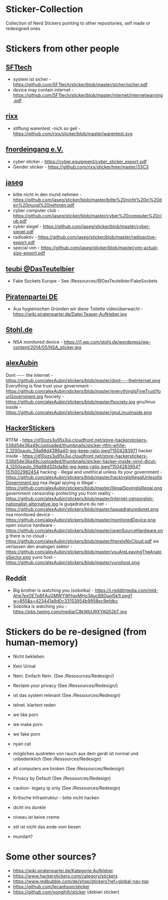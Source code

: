 # Sticker-Collection
Collection of Nerd Stickers pointing to other repositories, self made or redesigned ones

# Stickers from other people
## [SFTtech](https://github.com/SFTtech/sticker)
 - system ist sicher - https://github.com/SFTtech/sticker/blob/master/sicher/sicher.pdf
 - device may contain internet - https://github.com/SFTtech/sticker/blob/master/internet/internetwarning.pdf

## [rixx](https://github.com/rixx)
 - stiftung warentest -nich so geil - https://github.com/rixx/sticker/blob/master/warentest.svg

## [fnordeingang e.V.](https://cyber.equipment/)
 - cyber sticker - https://cyber.equipment/cyber_sticker_export.pdf
 - Gender sticker - https://github.com/rixx/sticker/tree/master/33C3

## [jaseg](https://github.com/jaseg/sticker)
 - bitte nicht in den mund nehmen - https://github.com/jaseg/sticker/blob/master/bitte%20nicht%20in%20den%20mund%20nehmen.pdf
 - cyber computer club - https://github.com/jaseg/sticker/blob/master/cyber%20computer%20club.pdf
 - cyber siegel - https://github.com/jaseg/sticker/blob/master/cyber-siegel.pdf
 - radioaktiv - https://github.com/jaseg/sticker/blob/master/radioactive-export.pdf
 - special vim - https://github.com/jaseg/sticker/blob/master/vim-actual-size-export.pdf
 
## [teubi @DasTeutelbier](https://twitter.com/DasTeutelbier)
 - Fake Sockets Europe - See /Ressources/@DasTeutelbier/FakeSockets

## [Piratenpartei DE](https://wiki.piratenpartei.de)
 - Aus hygienischen Gründen wir diese Toilette videoüberwacht - https://wiki.piratenpartei.de/Datei:Teaser-Aufkleber.jpg

## [Stohl.de](https://i1.wp.com/stohl.de/wordpress/wp-content/2014/05/NSA_sticker.jpg)
 - NSA monitored device - https://i1.wp.com/stohl.de/wordpress/wp-content/2014/05/NSA_sticker.jpg

## [alexAubin](https://github.com/alexAubin/stickers)
Dont ---- the internet - https://github.com/alexAubin/stickers/blob/master/dont----theInternet.png
Everything is fine trust your government - https://github.com/alexAubin/stickers/blob/master/everythingIsFineTrustYourGovernment.jpg
fsociety - https://github.com/alexAubin/stickers/blob/master/fsociety.jpg
gnu/linux inside -https://github.com/alexAubin/stickers/blob/master/gnuLinuxInside.png

## [HackerStickers](https://hackersticker.com)
RTFM - https://d10ozs3u95s3uj.cloudfront.net/store-hackerstickers-538d54e36a49c/uploaded/thumbnails/sticker-rtfm-white-2_1200xauto_59a98d4386a40-jpg-keep-ratio.jpeg?1504283971
hacker inside - https://d10ozs3u95s3uj.cloudfront.net/store-hackerstickers-538d54e36a49c/uploaded/thumbnails/sticker-hacker-inside-vinyl-dicut-4_1200xauto_59a98d32bda8d-jpg-keep-ratio.jpeg?1504283954?1515002982454
hacking - illegal and unethical unless its your government - https://github.com/alexAubin/stickers/blob/master/hackingIsIllegalUnlessItsGovernment.jpg
nsa illegal spying is illegal - https://github.com/alexAubin/stickers/blob/master/illegalSpyingIsIllegal.png
government censorship protecting you from reality - https://github.com/alexAubin/stickers/blob/master/internet-censorship-nationalist-alternative.jpg
la guqadrature du net - https://github.com/alexAubin/stickers/blob/master/laquadraturedunet.png
nsa monitored device - https://github.com/alexAubin/stickers/blob/master/monitoredDevice.png
open source hardware - https://github.com/alexAubin/stickers/blob/master/openSourceHardware.png
there is no cloud - https://github.com/alexAubin/stickers/blob/master/thereIsNoCloud.pdf
sie verlassen den analogen sektor - https://github.com/alexAubin/stickers/blob/master/youAreLeavingTheAnalogSector.png
yuno host - https://github.com/alexAubin/stickers/blob/master/yunohost.png

## Reddit
 - Big brother is watching you (sobotka) - https://i.redditmedia.com/mld-Ahe7exOETpBFAuGMWYWHgoMHo34ucB80upI5k1I.png?w=855&s=423441a9d0c33153954b9958ec9efdbc
 - Sobotka is watching you - https://pbs.twimg.com/media/C8kWbURXYAQ52bT.jpg
 


# Stickers do be re-designed (from human-memory)
 - Nicht bekleben
 - Kein Urinal
 - Nein. Einfach Nein. (See /Ressources/Redesign/)
 - Reclaim your privacy (See /Ressources/Redesign/)
 - ist das system relevant (See /Ressources/Redesign)
 - telnet. klartext reden
 - we like porn
 - we make porn
 - we fake porn
 - nyan cat
 - mögliches austreten von rauch aus dem gerät ist normal und unbedenklich (See /Ressources/Redesign)
 - all computers are broken (See /Ressources/Redesign)
 - Privacy by Default (See /Ressources/Redesign)
 - caution- legacy ip only (See /Ressources/Redesign)
 - Kritische Infrastruktur - bitte nicht hacken
 - dicht ins dunkle
 - niveau ist keine creme
 - stil ist nicht das ende vom besen




 - mundart?


# Some other sources?
 - https://wiki.piratenpartei.de/Kategorie:Aufkleber 
 - https://www.hackerstickers.com/category/stickers
 - https://www.redbubble.com/de/shop/stickers?ref=global-nav-top
 - https://github.com/lecanhson/sticker
 - https://github.com/yongjhih/sticker (debian sticker)